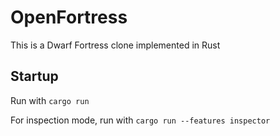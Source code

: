 # OpenFortress
This is a Dwarf Fortress clone implemented in Rust

## Startup
Run with `cargo run`

For inspection mode, run with `cargo run --features inspector`